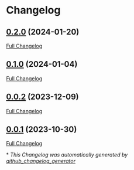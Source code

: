 # Changelog

## [0.2.0](https://github.com/buluma/ansible-role-enpass/tree/0.2.0) (2024-01-20)

[Full Changelog](https://github.com/buluma/ansible-role-enpass/compare/0.1.0...0.2.0)

## [0.1.0](https://github.com/buluma/ansible-role-enpass/tree/0.1.0) (2024-01-04)

[Full Changelog](https://github.com/buluma/ansible-role-enpass/compare/0.0.2...0.1.0)

## [0.0.2](https://github.com/buluma/ansible-role-enpass/tree/0.0.2) (2023-12-09)

[Full Changelog](https://github.com/buluma/ansible-role-enpass/compare/0.0.1...0.0.2)

## [0.0.1](https://github.com/buluma/ansible-role-enpass/tree/0.0.1) (2023-10-30)

[Full Changelog](https://github.com/buluma/ansible-role-enpass/compare/6e01e1c2921028a2e65d4753c02d40e5d4519aef...0.0.1)



\* *This Changelog was automatically generated by [github_changelog_generator](https://github.com/github-changelog-generator/github-changelog-generator)*
